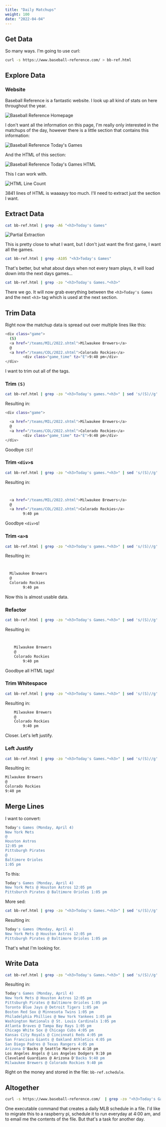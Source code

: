 ```yaml
---
title: "Daily Matchups"
weight: 100
date: "2022-04-04"
---
```


## Get Data

So many ways. I'm going to use curl:

```bash
curl -s https://www.baseball-reference.com/ > bb-ref.html
```

## Explore Data

### Website

Baseball Reference is a fantastic website. I look up all kind of stats on here throughout the year.

![Baseball Reference Homepage](pictures/bb-ref-home.png)

I don't want all the information on this page, I'm really only interested in the matchups of the day, however there is a little section that contains this information:

![Baseball Reference Today's Games](pictures/bb-ref-today-games.png)

And the HTML of this section:

![Baseball Reference Today's Games HTML](pictures/bb-ref-today-games-html.png)

This I can work with.

![HTML Line Count](pictures/bb-ref-html-wc.png)

3841 lines of HTML is waaaayy too much. I'll need to extract just the section I want.

## Extract Data

```bash
cat bb-ref.html | grep -A6 "<h3>Today's Games"
```

![Partial Extraction](pictures/extract-trial.png)

This is pretty close to what I want, but I don't just want the first game, I want all the games.

```bash
cat bb-ref.html | grep -A105 "<h3>Today's Games"
```

That's better, but what about days when not every team plays, it will load down into the next days games...

```bash
cat bb-ref.html | grep -zo "<h3>Today's Games.*<h3>"
```

There we go. It will now grab everything between the `<h3>Today's Games` and the next `<h3>` tag which is used at the next section.

## Trim Data

Right now the matchup data is spread out over multiple lines like this:

```bash
<div class="game">
  (S)
  <a href="/teams/MIL/2022.shtml">Milwaukee Brewers</a>
  @
  <a href="/teams/COL/2022.shtml">Colorado Rockies</a>
        <div class="game_time" tz="E">9:40 pm</div>
</div>
```

I want to trim out all of the tags.

### Trim `(S)`

```bash
cat bb-ref.html | grep -zo "<h3>Today's games.*<h3>" | sed 's/(S)//g'
```

Resulting in:

```bash
<div class="game">

  <a href="/teams/MIL/2022.shtml">Milwaukee Brewers</a>
  @
  <a href="/teams/COL/2022.shtml">Colorado Rockies</a>
        <div class="game_time" tz="E">9:40 pm</div>
</div>
```

Goodbye `(S)`!

### Trim `<div>`s

```bash
cat bb-ref.html | grep -zo "<h3>Today's games.*<h3>" | sed 's/(S)//g' | sed 's/<\/*div[^>]*>//g`
```

Resulting in:

```bash


  <a href="/teams/MIL/2022.shtml">Milwaukee Brewers</a>
  @
  <a href="/teams/COL/2022.shtml">Colorado Rockies</a>
        9:40 pm
```

Goodbye `<div>`s!

### Trim `<a>`s

```bash
cat bb-ref.html | grep -zo "<h3>Today's games.*<h3>" | sed 's/(S)//g' | sed 's/<\/*div[^>]*>//g' | sed 's/<\/*a[^>]*>//g'
```

Resulting in:

```bash


  Milwaukee Brewers
  @
  Colorado Rockies
        9:40 pm
```

Now this is almost usable data.

### Refactor

```bash
cat bb-ref.html | grep -zo "<h3>Today's Games.*<h3>" | sed 's/(S)//g' | sed 's/<\/*[^>]*>//g'
```

Resulting in:

```bash


    Milwaukee Brewers
    @
    Colorado Rockies
        9:40 pm
```

Goodbye all HTML tags!

### Trim Whitespace

```bash
cat bb-ref.html | grep -zo "<h3>Today's Games.*<h3>" | sed 's/(S)//g' | sed 's/<\/*[^>]*>//g' | sed '/^[[:space:]]*$/d'
```

Resulting in:

```bash
    Milwaukee Brewers
    @
    Colorado Rockies
        9:40 pm
```

Closer. Let's left justify.

### Left Justify

```bash
cat bb-ref.html | grep -zo "<h3>Today's Games.*<h3>" | sed 's/(S)//g' | sed 's/<\/*[^>]*>//g' | sed '/^[[:space:]]*$/d' | awk '{$1=$1;print}'
```

Resulting in:

```bash
Milwaukee Brewers
@
Colorado Rockies
9:40 pm
```

## Merge Lines

I want to convert:

```bash
Today's Games (Monday, April 4)
New York Mets
@
Houston Astros
12:05 pm
Pittsburgh Pirates
@
Baltimore Orioles
1:05 pm
```

To this:

```bash
Today's Games (Monday, April 4)
New York Mets @ Houston Astros 12:05 pm
Pittsburch Pirates @ Baltimore Orioles 1:05 pm
```

More sed:

```bash
cat bb-ref.html | grep -zo "<h3>Today's Games.*<h3>" | sed 's/(S)//g' | sed 's/<\/*[^>]*>//g' | sed '/^[[:space:]]*$/d' | awk '{$1=$1;print}' | sed -e '2,${N;N;N;s/\n/ /g}'
```

Resulting in:

```bash
Today's Games (Monday, April 4)
New York Mets @ Houston Astros 12:05 pm
Pittsburgh Pirates @ Baltimore Orioles 1:05 pm

```

That's what I'm looking for.

## Write Data

```bash
cat bb-ref.html | grep -zo "<h3>Today's Games.*<h3>" | sed 's/(S)//g' | sed 's/<\/*[^>]*>//g' | sed '/^[[:space:]]*$/d' | awk '{$1=$1;print}' | sed -e '2,${N;N;N;s/\n/ /g}' > bb-ref.schedule
```

Resulting in:

```bash
Today's Games (Monday, April 4)
New York Mets @ Houston Astros 12:05 pm
Pittsburgh Pirates @ Baltimore Orioles 1:05 pm
Toronto Blue Jays @ Detroit Tigers 1:05 pm
Boston Red Sox @ Minnesota Twins 1:05 pm
Philadelphia Phillies @ New York Yankees 1:05 pm
Washington Nationals @ St. Louis Cardinals 1:05 pm
Atlanta Braves @ Tampa Bay Rays 1:05 pm
Chicago White Sox @ Chicago Cubs 4:05 pm
Kansas City Royals @ Cincinnati Reds 4:05 pm
San Francisco Giants @ Oakland Athletics 4:05 pm
San Diego Padres @ Texas Rangers 4:05 pm
Arizona D'Backs @ Seattle Mariners 4:10 pm
Los Angeles Angels @ Los Angeles Dodgers 9:10 pm
Cleveland Guardians @ Arizona D'Backs 9:40 pm
Milwaukee Brewers @ Colorado Rockies 9:40 pm

```

Right on the money and stored in the file: `bb-ref.schedule`.

## Altogether

```bash
curl -s https://www.baseball-reference.com/  | grep -zo "<h3>Today's Games.*<h3>" | sed 's/(S)//g' | sed 's/<\/*[^>]*>//g' | sed '/^[[:space:]]*$/d' | awk '{$1=$1;print}' | sed -e '2,${N;N;N;s/\n/ /g}' > bb-ref.schedule
```

One executable command that creates a daily MLB schedule in a file. I'd like to migrate this to a raspberry pi, schedule it to run everyday at 4:00 am, and to email me the contents of the file. But that's a task for another day.